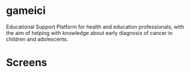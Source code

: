 # gameici

Educational Support Platform for health and education professionals, with the aim of helping with knowledge about early diagnosis of cancer in children and adolescents.

# Screens


